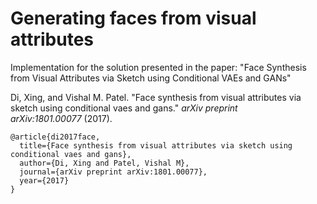 # Generating faces from visual attributes

Implementation for the solution presented in the paper: "Face Synthesis from Visual Attributes via Sketch using Conditional VAEs and GANs"

Di, Xing, and Vishal M. Patel. "Face synthesis from visual attributes via sketch using conditional vaes and gans." _arXiv preprint arXiv:1801.00077_ (2017).
```
@article{di2017face,
  title={Face synthesis from visual attributes via sketch using conditional vaes and gans},
  author={Di, Xing and Patel, Vishal M},
  journal={arXiv preprint arXiv:1801.00077},
  year={2017}
}
```